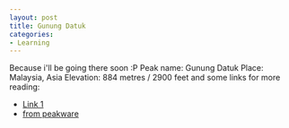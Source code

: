 ```yaml
---
layout: post
title: Gunung Datuk
categories:
- Learning
---
```



Because i'll be going there soon :P Peak name: Gunung Datuk Place: Malaysia, Asia Elevation: 884 metres / 2900 feet and some links for more reading:

- [Link 1](http://www.mchwen.com/mountains/Mount%20Info/G%20Datuk/G%20Datuk.html)
- [from peakware](http://www.peakware.com/peaks.html?pk=1857)
